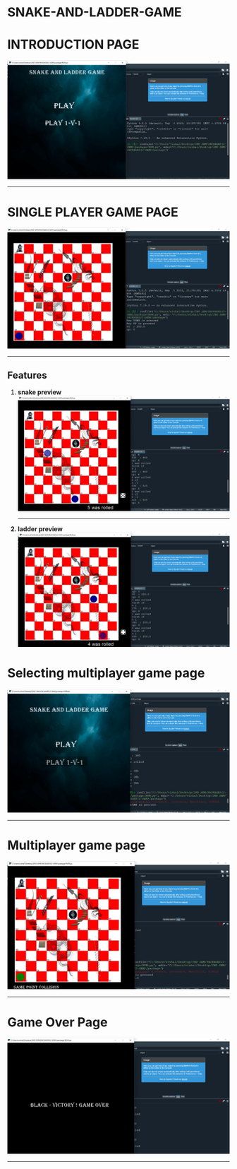 # SNAKE-AND-LADDER-GAME

<h1>INTRODUCTION PAGE</h1>

<img src="snake intro.png" alt="Introduction page">
<br>
<hr>

<h1>SINGLE PLAYER GAME PAGE</h1>

<img src="single player.png" alt="Introduction page for single player game">
<br>
<hr>

<h2>Features</h2>
<ol>
<li><b>snake preview<b></li>
<img src="snake preview.png" alt="Preview for bitten by snake">
<br>
<hr>
  <li><b>ladder preview</b></li>
<img src="ladder preview.png" alt="Preview for bonus step ladder">
  </ol>
  
  <h1>Selecting multiplayer game page</h1>
  <img src="selecting multi.png" alt="Introduction to multi game">
  <br>
  <hr>
  
  <h1>Multiplayer game page</h1>
  <img src="multiplayer intro.png" alt="Introduction to Multiplayer game">
  <br>
  <hr>
  
  <h1>Game Over Page</h1>
  <img src="multi game over.png" alt="Multiplayer game over with winner name">
  <br>
  <hr>
  




